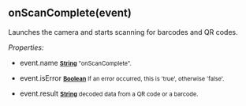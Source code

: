 ## onScanComplete(event)

Launches the camera and starts scanning for barcodes and QR codes.

*Properties:*

* event.name
<small>__[String](https://docs.coronalabs.com/api/type/String.html)__ "onScanComplete".</small>

* event.isError
<small>__[Boolean](https://docs.coronalabs.com/api/type/Boolean.html)__ If an error occurred, this is 'true', otherwise 'false'.</small>

* event.result
<small>__[String](https://docs.coronalabs.com/api/type/String.html)__ decoded data from a QR code or a barcode.</small>